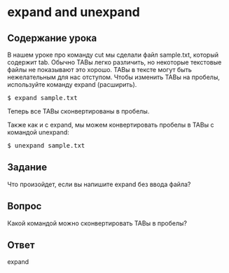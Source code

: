 # expand and unexpand

## Cодержание урока

В нашем уроке про команду cut мы сделали файл sample.txt, который содержит tab. Обычно TABы легко различить, но некоторые текстовые файлы не показывают это хорошо. TABы в тексте могут быть нежелательным для нас отступом. Чтобы изменить TABы на пробелы, используйте команду expand (расширить).

<pre>$ expand sample.txt</pre>

Теперь все TABы сконвертированы в пробелы.

Также как и с expand, мы можем конвертировать пробелы в TABы с командой unexpand:

<pre>$ unexpand sample.txt</pre>

## Задание

Что произойдет, если вы напишите expand без ввода файла?

## Вопрос

Какой командой можно сконвертировать TABы в пробелы?

## Ответ

expand